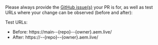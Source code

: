 Please always provide the [GitHub issue(s)](../issues) your PR is for, as well as test URLs where your change can be observed (before and after):

Test URLs:
- Before: https://main--{repo}--{owner}.aem.live/
- After: https://<branch>--{repo}--{owner}.aem.live/
